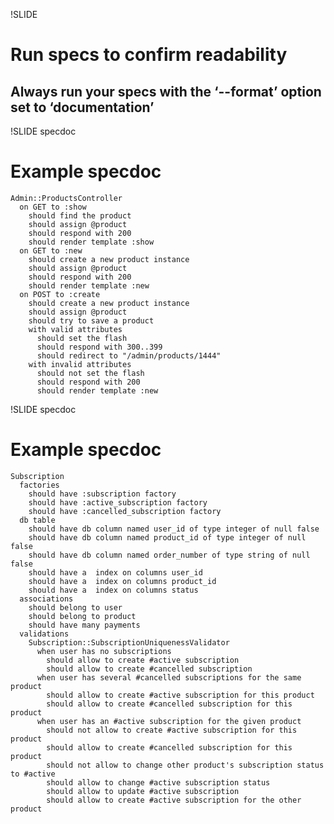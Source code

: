 !SLIDE
# Run specs to confirm readability

## Always run your specs with the ‘--format’ option set to ‘documentation’

!SLIDE specdoc
# Example specdoc

    Admin::ProductsController
      on GET to :show
        should find the product
        should assign @product
        should respond with 200
        should render template :show
      on GET to :new
        should create a new product instance
        should assign @product
        should respond with 200
        should render template :new
      on POST to :create
        should create a new product instance
        should assign @product
        should try to save a product
        with valid attributes
          should set the flash
          should respond with 300..399
          should redirect to "/admin/products/1444"
        with invalid attributes
          should not set the flash
          should respond with 200
          should render template :new

!SLIDE specdoc
# Example specdoc

    Subscription
      factories
        should have :subscription factory
        should have :active_subscription factory
        should have :cancelled_subscription factory
      db table
        should have db column named user_id of type integer of null false
        should have db column named product_id of type integer of null false
        should have db column named order_number of type string of null false
        should have a  index on columns user_id
        should have a  index on columns product_id
        should have a  index on columns status
      associations
        should belong to user
        should belong to product
        should have many payments
      validations
        Subscription::SubscriptionUniquenessValidator
          when user has no subscriptions
            should allow to create #active subscription
            should allow to create #cancelled subscription
          when user has several #cancelled subscriptions for the same product
            should allow to create #active subscription for this product
            should allow to create #cancelled subscription for this product
          when user has an #active subscription for the given product
            should not allow to create #active subscription for this product
            should allow to create #cancelled subscription for this product
            should not allow to change other product's subscription status to #active
            should allow to change #active subscription status
            should allow to update #active subscription
            should allow to create #active subscription for the other product
